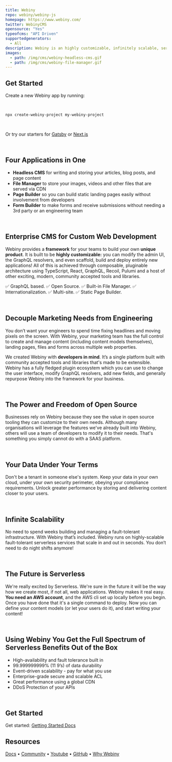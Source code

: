 ```yaml
---
title: Webiny
repo: webiny/webiny-js
homepage: https://www.webiny.com/
twitter: WebinyCMS
opensource: "Yes"
typeofcms: "API Driven"
supportedgenerators:
  - All
description: Webiny is an highly customizable, infinitely scalable, serverless CMS that you can host on your own AWS account. It offers you enterprise-grade functionality while keeping your data within the secure perimeter of your own infrastructure.
images:
  - path: /img/cms/webiny-headless-cms.gif
  - path: /img/cms/webiny-file-manager.gif
---
```


## Get Started

Create a new Webiny app by running:

 <br />

```
npx create-webiny-project my-webiny-project
```

<br />

Or try our starters for [Gatsby](https://github.com/webiny/gatsby-starter-webiny) or [Next.js](https://github.com/webiny/nextjs-starter-webiny)

<br />

## Four Applications in One

- **Headless CMS** for writing and storing your articles, blog posts, and page content
- **File Manager** to store your images, videos and other files that are served via CDN
- **Page Builder** so you can build static landing pages easily without involvement from developers
- **Form Builder** to make forms and receive submissions without needing a 3rd party or an engineering team

<br />

## Enterprise CMS for Custom Web Development

Webiny provides a **framework** for your teams to build your own **unique product**. It is built to be **highly customizable:** you can modify the admin UI, the GraphQL resolvers, and even scaffold, build and deploy entirely new applications! All of this is achieved through composable, pluginable architecture using TypeScript, React, GraphQL, Recoil, Pulumi and a host of other exciting, modern, community accepted tools and libraries.

✅ GraphQL based. ✅ Open Source. ✅ Built-in File Manager. ✅ Internationalization. ✅ Multi-site. ✅ Static Page Builder.

<br />

## Decouple Marketing Needs from Engineering

You don’t want your engineers to spend time fixing headlines and moving pixels on the screen. With Webiny, your marketing team has the full control to create and manage content (including content models themselves), landing pages, files and forms across multiple web properties.

We created Webiny with **developers in mind**. It’s a single platform built with community accepted tools and libraries that's made to be extensible. Webiny has a fully fledged plugin ecosystem which you can use to change the user interface, modify GraphQL resolvers, add new fields, and generally repurpose Webiny into the framework for your business.


<br />

## The Power and Freedom of Open Source

Businesses rely on Webiny because they see the value in open source tooling they can customize to their own needs. Although many organisations will leverage the features we've already built into Webiny, others will use a team of developers to modify it to their needs. That's something you simply cannot do with a SAAS platform.

<br />

## Your Data Under Your Terms

Don't be a tenant in someone else's system. Keep your data in your own cloud, under your own security perimeter, obeying your compliance requirements. Unlock greater performance by storing and delivering content closer to your users.

<br />

## Infinite Scalability

No need to spend weeks building and managing a fault-tolerant infrastructure. With Webiny that’s included. Webiny runs on highly-scalable fault-tolerant serverless services that scale in and out in seconds. You don’t need to do night shifts anymore!

<br />

## The Future is Serverless

We're really excited by Serverless. We're sure in the future it will be the way how we create most, if not all, web applications. Webiny makes it real easy. **You need an AWS account**, and the AWS cli set up locally before you begin. Once you have done that it's a single command to deploy. Now you can define your content models (or let your users do it), and start writing your content!

<br />


## Using Webiny You Get the Full Spectrum of Serverless Benefits Out of the Box

* High-availability and fault tolerance built in
* 99.999999999% (11 9’s) of data durability
* Event-driven scalability - pay for what you use
* Enterprise-grade secure and scalable ACL
* Great performance using a global CDN
* DDoS Protection of your APIs

<br />

## Get Started

Get started: [Getting Started Docs](https://www.webiny.com/docs)

## Resources

[Docs](https://www.webiny.com/docs) • [Community](https://www.webiny.com/slack) • [Youtube](https://www.youtube.com/webiny) • [GitHub](https://github.com/webiny/webiny-js) • [Why Webiny](https://www.webiny.com/why-webiny/)